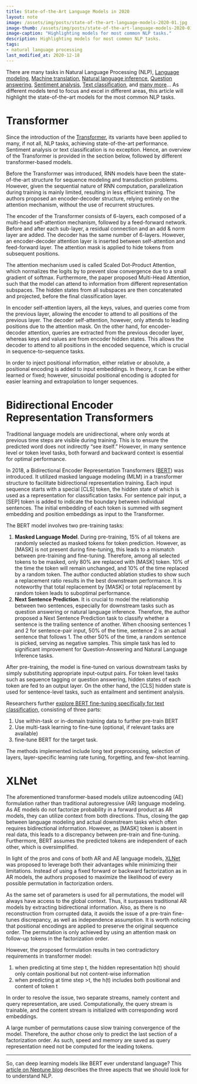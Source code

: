 ```yaml
---
title: State-of-the-Art Language Models in 2020
layout: note
image: /assets/img/posts/state-of-the-art-language-models-2020-01.jpg
image-thumb: /assets/img/posts/state-of-the-art-language-models-2020-01-mini.jpg
image-caption: "Highlighting models for most common NLP tasks."
description: Highlighting models for most common NLP tasks.
tags:
- natural language processing
last_modified_at: 2020-12-18
---
```


There are many tasks in Natural Language Processing (NLP), [Language modeling](https://nlpprogress.com/english/language_modeling.html), [Machine translation](https://nlpprogress.com/english/machine_translation.html), [Natural language inference](https://nlpprogress.com/english/natural_language_inference.html), [Question answering](https://nlpprogress.com/english/question_answering.html), [Sentiment analysis](https://nlpprogress.com/english/sentiment_analysis.html), [Text classification](https://nlpprogress.com/english/text_classification.html), and [many more](https://nlpprogress.com/)… As different models tend to focus and excel in different areas, this article will highlight the state-of-the-art models for the most common NLP tasks.

# Transformer

Since the introduction of the [Transformer](https://arxiv.org/abs/1706.03762), its variants have been applied to many, if not all, NLP tasks, achieving state-of-the-art performance. Sentiment analysis or text classification is no exception. Hence, an overview of the Transformer is provided in the section below, followed by different transformer-based models.

Before the Transformer was introduced, RNN models have been the state-of-the-art structure for sequence modeling and transduction problems. However, given the sequential nature of RNN computation, parallelization during training is mainly limited, resulting in less efficient training. The authors proposed an encoder-decoder structure, relying entirely on the attention mechanism, without the use of recurrent structures.

The encoder of the Transformer consists of 6-layers, each composed of a multi-head self-attention mechanism, followed by a feed-forward network. Before and after each sub-layer, a residual connection and an add & norm layer are added. The decoder has the same number of 6-layers. However, an encoder-decoder attention layer is inserted between self-attention and feed-forward layer. The attention mask is applied to hide tokens from subsequent positions.

The attention mechanism used is called Scaled Dot-Product Attention, which normalizes the logits by to prevent slow convergence due to a small gradient of softmax. Furthermore, the paper proposed Multi-Head Attention, such that the model can attend to information from different representation subspaces. The hidden states from all subspaces are then concatenated and projected, before the final classification layer.

In encoder self-attention layers, all the keys, values, and queries come from the previous layer, allowing the encoder to attend to all positions of the previous layer. The decoder self-attention, however, only attends to leading positions due to the attention mask. On the other hand, for encoder-decoder attention, queries are extracted from the previous decoder layer, whereas keys and values are from encoder hidden states. This allows the decoder to attend to all positions in the encoded sequence, which is crucial in sequence-to-sequence tasks.

In order to inject positional information, either relative or absolute, a positional encoding is added to input embeddings. In theory, it can be either learned or fixed; however, sinusoidal positional encoding is adopted for easier learning and extrapolation to longer sequences.

# Bidirectional Encoder Representation Transformers

Traditional language models are unidirectional, where only words at previous time steps are visible during training. This is to ensure the predicted word does not indirectly “see itself.” However, in many sentence level or token level tasks, both forward and backward context is essential for optimal performance.

In 2018, a Bidirectional Encoder Representation Transformers ([BERT](https://arxiv.org/abs/1810.04805)) was introduced. It utilized masked language modeling (MLM) in a transformer structure to facilitate bidirectional representation training. Each input sequence starts with a special [CLS] token, the hidden state of which is used as a representation for classification tasks. For sentence pair input, a [SEP] token is added to indicate the boundary between individual sentences. The initial embedding of each token is summed with segment embedding and position embeddings as input to the Transformer.

The BERT model involves two pre-training tasks:

1.  **Masked Language Model**. During pre-training, 15% of all tokens are randomly selected as masked tokens for token prediction. However, as [MASK] is not present during fine-tuning, this leads to a mismatch between pre-training and fine-tuning. Therefore, among all selected tokens to be masked, only 80% are replaced with [MASK] token. 10% of the time the token will remain unchanged, and 10% of the time replaced by a random token. The author conducted ablation studies to show such a replacement ratio results in the best downstream performance. It is noteworthy that total replacement by [MASK] or total replacement by random token leads to suboptimal performance.
2.  **Next Sentence Prediction**. It is crucial to model the relationship between two sentences, especially for downstream tasks such as question answering or natural language inference. Therefore, the author proposed a Next Sentence Prediction task to classify whether a sentence is the trailing sentence of another. When choosing sentences 1 and 2 for sentence-pair input, 50% of the time, sentence 2 is an actual sentence that follows 1. The other 50% of the time, a random sentence is picked, serving as negative samples. This simple task has led to significant improvement for Question-Answering and Natural Language Inference tasks.

After pre-training, the model is fine-tuned on various downstream tasks by simply substituting appropriate input-output pairs. For token level tasks such as sequence tagging or question answering, hidden states of each token are fed to an output layer. On the other hand, the [CLS] hidden state is used for sentence-level tasks, such as entailment and sentiment analysis.

Researchers further [explore BERT fine-tuning specifically for text classification](https://arxiv.org/abs/1905.05583), consisting of three parts:

1.  Use within-task or in-domain training data to further pre-train BERT
2.  Use multi-task learning to fine-tune (optional, if relevant tasks are available)
3.  fine-tune BERT for the target task.

The methods implemented include long text preprocessing, selection of layers, layer-specific learning rate tuning, forgetting, and few-shot learning.

# XLNet

The aforementioned transformer-based models utilize autoencoding (AE) formulation rather than traditional autoregressive (AR) language modeling. As AE models do not factorize probability in a forward product as AR models, they can utilize context from both directions. Thus, closing the gap between language modeling and actual downstream tasks which often requires bidirectional information. However, as [MASK] token is absent in real data, this leads to a discrepancy between pre-train and fine-tuning. Furthermore, BERT assumes the predicted tokens are independent of each other, which is oversimplified.

In light of the pros and cons of both AR and AE language models, [XLNet](https://arxiv.org/abs/1906.08237) was proposed to leverage both their advantages while minimizing their limitations. Instead of using a fixed forward or backward factorization as in AR models, the authors proposed to maximize the likelihood of every possible permutation in factorization orders.

As the same set of parameters is used for all permutations, the model will always have access to the global context. Thus, it surpasses traditional AR models by extracting bidirectional information. Also, as there is no reconstruction from corrupted data, it avoids the issue of a pre-train fine-tunes discrepancy, as well as independence assumption. It is worth noticing that positional encodings are applied to preserve the original sequence order. The permutation is only achieved by using an attention mask on follow-up tokens in the factorization order.

However, the proposed formulation results in two contradictory requirements in transformer model:

1.  when predicting at time step t, the hidden representation h(t) should only contain positional but not content-wise information
2.  when predicting at time step >t, the h(t) includes both positional and content of token t

In order to resolve the issue, two separate streams, namely content and query representation, are used. Computationally, the query stream is trainable, and the content stream is initialized with corresponding word embeddings.

A large number of permutations cause slow training convergence of the model. Therefore, the author chose only to predict the last section of a factorization order. As such, speed and memory are saved as query representation need not be computed for the leading tokens.

--- 

So, can deep learning models like BERT ever understand language? This [article on Neptune blog](https://neptune.ai/blog/ai-limits-can-deep-learning-models-like-bert-ever-understand-language) describes the three aspects that we should look for to understand NLP.
